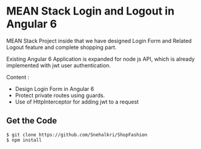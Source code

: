 # MEAN Stack Login and Logout in Angular 6
MEAN Stack Project inside that we have designed Login Form and Related Logout feature and complete shopping part.

Existing Angular 6 Application is expanded for node js API, which is already implemented with jwt user authentication.

Content : 
* Design Login Form in Angular 6
* Protect private routes using guards.
* Use of HttpInterceptor for adding jwt to a request
 
## Get the Code

```
$ git clone https://github.com/Snehalkri/ShopFashion
$ npm install
```
